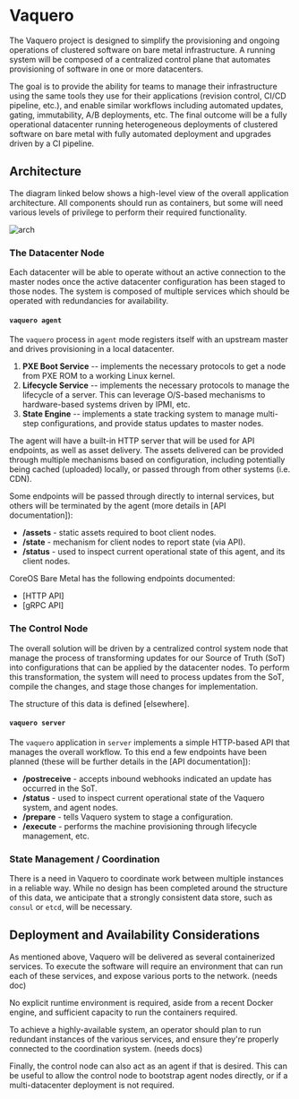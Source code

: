 # Vaquero

The Vaquero project is designed to simplify the provisioning and ongoing operations of clustered software on bare metal infrastructure. A running system will be composed of a centralized control plane that automates provisioning of software in one or more datacenters.

The goal is to provide the ability for teams to manage their infrastructure using the same tools they use for their applications (revision control, CI/CD pipeline, etc.), and enable similar workflows including automated updates, gating, immutability, A/B deployments, etc. The final outcome will be a fully operational datacenter running heterogeneous deployments of clustered software on bare metal with fully automated deployment and upgrades driven by a CI pipeline.

## Architecture

The diagram linked below shows a high-level view of the overall application architecture. All components should run as containers, but some will need various levels of privilege to perform their required functionality.

![arch](https://ciscocloud.github.io/vaquero-docs/current/architecturediagram.png)

### The Datacenter Node

Each datacenter will be able to operate without an active connection to the master nodes once the active datacenter configuration has been staged to those nodes. The system is composed of multiple services which should be operated with redundancies for availability.

#### `vaquero agent`

The `vaquero` process in `agent` mode registers itself with an upstream master and drives provisioning in a local datacenter.

1. **PXE Boot Service** -- implements the necessary protocols to get a node from PXE ROM to a working Linux kernel.
2. **Lifecycle Service** -- implements the necessary protocols to manage the lifecycle of a server. This can leverage O/S-based mechanisms to hardware-based systems driven by IPMI, etc.
3. **State Engine** -- implements a state tracking system to manage multi-step configurations, and provide status updates to master nodes.

The agent will have a built-in HTTP server that will be used for API endpoints, as well as asset delivery. The assets delivered can be provided through multiple mechanisms based on configuration, including potentially being cached (uploaded) locally, or passed through from other systems (i.e. CDN).

Some endpoints will be passed through directly to internal services, but others will be terminated by the agent (more details in [API documentation]):

* **/assets** - static assets required to boot client nodes.
* **/state** - mechanism for client nodes to report state (via API).
* **/status** - used to inspect current operational state of this agent, and its client nodes.

CoreOS Bare Metal has the following endpoints documented:

* [HTTP API]
* [gRPC API]

### The Control Node

The overall solution will be driven by a centralized control system node that manage the process of transforming updates for our Source of Truth (SoT) into configurations that can be applied by the datacenter nodes. To perform this transformation, the system will need to process updates from the SoT, compile the changes, and stage those changes for implementation.

The structure of this data is defined [elsewhere].

#### `vaquero server`

The `vaquero` application in `server` implements a simple HTTP-based API that manages the overall workflow. To this end a few endpoints have been planned (these will be further details in the [API documentation]):

* **/postreceive** - accepts inbound webhooks indicated an update has occurred in the SoT.
* **/status** - used to inspect current operational state of the Vaquero system, and agent nodes.
* **/prepare** - tells Vaquero system to stage a configuration.
* **/execute** - performs the machine provisioning through lifecycle management, etc.

### State Management / Coordination

There is a need in Vaquero to coordinate work between multiple instances in a reliable way. While no design has been completed around the structure of this data, we anticipate that a strongly consistent data store, such as `consul` or `etcd`, will be necessary.

## Deployment and Availability Considerations

As mentioned above, Vaquero will be delivered as several containerized services. To execute the software will require an environment that can run each of these services, and expose various ports to the network. (needs doc)

No explicit runtime environment is required, aside from a recent Docker engine, and sufficient capacity to run the containers required.

To achieve a highly-available system, an operator should plan to run redundant instances of the various services, and ensure they're properly connected to the coordination system. (needs docs)

Finally, the control node can also act as an agent if that is desired. This can be useful to allow the control node to bootstrap agent nodes directly, or if a multi-datacenter deployment is not required.
